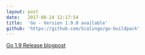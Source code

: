 ```yaml
---
layout:	post
date:	2017-08-24 12:17:54
title:	'Go - Version 1.9.0 available'
github: 'https://github.com/Scalingo/go-buildpack'
---
```


[Go 1.9 Release blogpost](https://blog.golang.org/go1.9)
